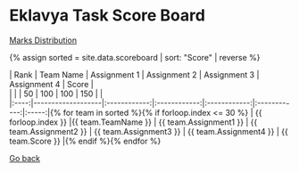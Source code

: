 # Eklavya Task Score Board

[Marks Distribution](marks_distribution.md)

{% assign sorted = site.data.scoreboard | sort: "Score" | reverse %}

| Rank | Team Name         | Assignment 1 | Assignment 2 | Assignment 3 | Assignment 4 | Score |  
|      |                   |      50      |      100     |      100     |      150     |       |  
|:----:|-------------------|:------------:|:------------:|:------------:|:------------:|:-----:|{% for team in sorted %}{% if forloop.index <= 30 %}
| {{ forloop.index }} |{{ team.TeamName }} | {{ team.Assignment1 }} | {{ team.Assignment2 }}  | {{ team.Assignment3 }}  | {{ team.Assignment4 }}  | {{ team.Score }}  |{% endif %}{% endfor %}

[Go back](index.md)

